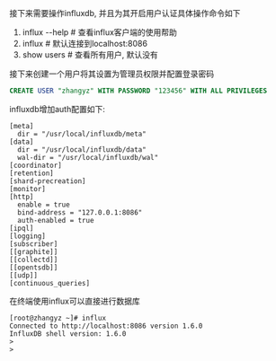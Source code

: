 
接下来需要操作influxdb, 并且为其开启用户认证具体操作命令如下

1) influx --help  # 查看influx客户端的使用帮助
2) influx         # 默认连接到localhost:8086
3) show users     # 查看所有用户, 默认没有

接下来创建一个用户将其设置为管理员权限并配置登录密码

```sql
CREATE USER "zhangyz" WITH PASSWORD "123456" WITH ALL PRIVILEGES 
```

influxdb增加auth配置如下:

```shell
[meta]
  dir = "/usr/local/influxdb/meta"
[data]
  dir = "/usr/local/influxdb/data"
  wal-dir = "/usr/local/influxdb/wal"
[coordinator]
[retention]
[shard-precreation]
[monitor]
[http]
  enable = true
  bind-address = "127.0.0.1:8086"
  auth-enabled = true
[ipql]
[logging]
[subscriber]
[[graphite]]
[[collectd]]
[[opentsdb]]
[[udp]]
[continuous_queries]
```

在终端使用influx可以直接进行数据库

```shell
[root@zhangyz ~]# influx
Connected to http://localhost:8086 version 1.6.0
InfluxDB shell version: 1.6.0
>
>
```

